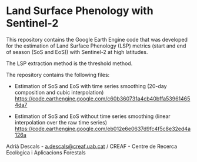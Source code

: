 # Land Surface Phenology with Sentinel-2


This repository contains the Google Earth Engine code that was developed for the estimation of Land Surface Phenology (LSP) metrics (start and end of season (SoS and EoS)) with Sentinel-2 at high latitudes. 

The LSP extraction method is the threshold method.

The repository contains the following files:

- Estimation of SoS and EoS with time series smoothing (20-day composition and cubic interpolation)
  https://code.earthengine.google.com/c60b360731a4cb40bffa539614654da7
  
- Estimation of SoS and EoS without time series smoothing (linear interpolation over the raw time series)
  https://code.earthengine.google.com/eb012e6e0637d9fc4f5c8e32ed4a126a
  
Adrià Descals - a.descals@creaf.uab.cat / CREAF - Centre de Recerca Ecològica i Aplicacions Forestals
